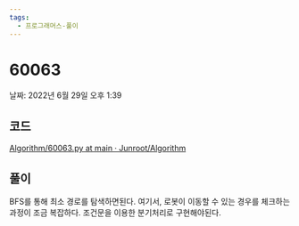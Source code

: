 ```yaml
---
tags:
  - 프로그래머스-풀이
---
```

# 60063

날짜: 2022년 6월 29일 오후 1:39

## 코드

[Algorithm/60063.py at main · Junroot/Algorithm](https://github.com/Junroot/Algorithm/blob/main/programmers/60063.py)

## 풀이

BFS를 통해 최소 경로를 탐색하면된다. 여기서, 로봇이 이동할 수 있는 경우를 체크하는 과정이 조금 복잡하다. 조건문을 이용한 분기처리로 구현해야된다.